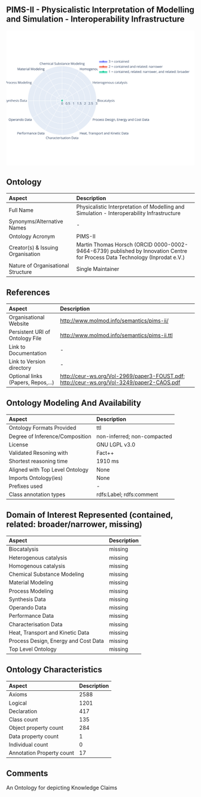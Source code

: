 ## PIMS-II - Physicalistic Interpretation of Modelling and Simulation - Interoperability Infrastructure



 ![Radarplot for Domains of ontology PIMS-II](../radarplots/Radarplot_PIMS-II.svg) 


## Ontology
|Aspect |Description| 
 |:---|:---|
| Full Name | Physicalistic Interpretation of Modelling and Simulation - Interoperability Infrastructure |
| Synonyms/Alternative Names | - |
| Ontology Acronym | PIMS-II |
| Creator(s) & Issuing Organisation | Martin Thomas Horsch (ORCID 0000-0002-9464-6739) published by Innovation Centre for Process Data Technology (Inprodat e.V.) |
| Nature of Organisational Structure | Single Maintainer |

## References
|Aspect |Description| 
 |:---|:---|
| Organisational Website | http://www.molmod.info/semantics/pims-ii/ |
| Persistent URI of Ontology File | http://www.molmod.info/semantics/pims-ii.ttl |
| Link to Documentation | - |
| Link to Version directory | - |
| Optional links (Papers, Repos,...) | http://ceur-ws.org/Vol-2969/paper3-FOUST.pdf; http://ceur-ws.org/Vol-3249/paper2-CAOS.pdf |

## Ontology Modeling And Availability
|Aspect |Description| 
 |:---|:---|
| Ontology Formats Provided | ttl |
| Degree of Inference/Composition | non-inferred; non-compacted |
| License | GNU LGPL v3.0 |
| Validated Resoning with | Fact++ |
| Shortest reasoning time | 1910 ms |
| Aligned with Top Level Ontology | None |
| Imports Ontology(ies) | None |
| Prefixes used | - |
| Class annotation types | rdfs:Label; rdfs:comment |

## Domain of Interest Represented (contained, related: broader/narrower, missing)
|Aspect |Description| 
 |:---|:---|
| Biocatalysis | missing |
| Heterogenous catalysis | missing |
| Homogenous catalysis | missing |
| Chemical Substance Modeling | missing |
| Material Modeling | missing |
| Process Modeling | missing |
| Synthesis Data | missing |
| Operando Data | missing |
| Performance Data | missing |
| Characterisation Data | missing |
| Heat, Transport and Kinetic Data | missing |
| Process Design, Energy and Cost Data | missing |
| Top Level Ontology | missing |

## Ontology Characteristics
|Aspect |Description| 
 |:---|:---|
| Axioms | 2588 |
| Logical | 1201 |
| Declaration | 417 |
| Class count | 135 |
| Object property count | 284 |
| Data property count | 1 |
| Individual count | 0 |
| Annotation Property count | 17 |

## Comments
An Ontology for depicting Knowledge Claims
